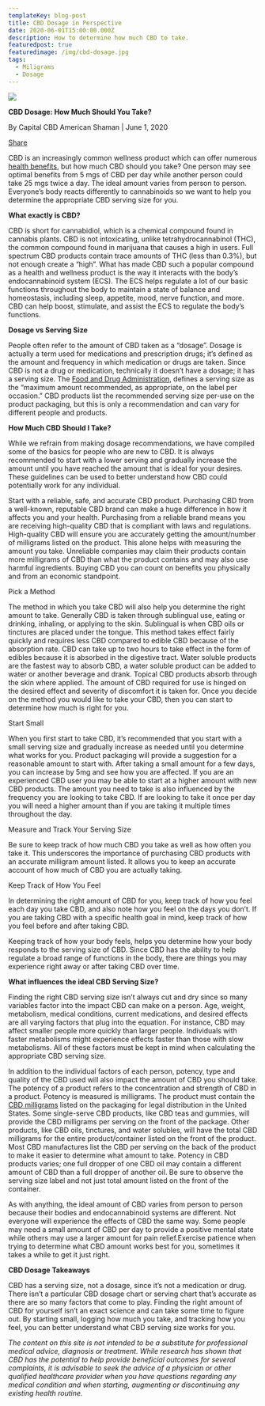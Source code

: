 ```yaml
---
templateKey: blog-post
title: CBD Dosage in Perspective
date: 2020-06-01T15:00:00.000Z
description: How to determine how much CBD to take.
featuredpost: true
featuredimage: /img/cbd-dosage.jpg
tags:
  - Miligrams
  - Dosage
---
```

![](/img/cbd-dosage.jpg)

**CBD Dosage: How Much Should You Take?**

By Capital CBD American Shaman | June 1, 2020

[Share](https://www.facebook.com/sharer/sharer.php?u=https://cbdamericanshaman.com/blog/cbd-dosage/msterling-leach)

CBD is an increasingly common wellness product which can offer numerous [health benefits](https://cbdamericanshaman.com/blog/benefits-of-cbd-oil), but how much CBD should you take? One person may see optimal benefits from 5 mgs of CBD per day while another person could take 25 mgs twice a day. The ideal amount varies from person to person. Everyone’s body reacts differently to cannabinoids so we want to help you determine the appropriate CBD serving size for you.

**What exactly is CBD?**

CBD is short for cannabidiol, which is a chemical compound found in cannabis plants. CBD is not intoxicating, unlike tetrahydrocannabinol (THC), the common compound found in marijuana that causes a high in users. Full spectrum CBD products contain trace amounts of THC (less than 0.3%), but not enough create a “high”. What has made CBD such a popular compound as a health and wellness product is the way it interacts with the body’s endocannabinoid system (ECS). The ECS helps regulate a lot of our basic functions throughout the body to maintain a state of balance and homeostasis, including sleep, appetite, mood, nerve function, and more. CBD can help boost, stimulate, and assist the ECS to regulate the body’s functions.

**Dosage vs Serving Size**

People often refer to the amount of CBD taken as a “dosage”.  Dosage is actually a term used for medications and prescription drugs; it’s defined as the amount and frequency in which medication or drugs are taken. Since CBD is not a drug or medication, technically it doesn’t have a dosage; it has a serving size. The [Food and Drug Administration](https://www.fda.gov/food/dietary-supplements-guidance-documents-regulatory-information/dietary-supplement-labeling-guide-chapter-iv-nutrition-labeling), defines a serving size as the “maximum amount recommended, as appropriate, on the label per occasion.” CBD products list the recommended serving size per-use on the product packaging, but this is only a recommendation and can vary for different people and products.

**How Much CBD Should I Take?**

While we refrain from making dosage recommendations, we have compiled some of the basics for people who are new to CBD. It is always recommended to start with a lower serving and gradually increase the amount until you have reached the amount that is ideal for your desires. These guidelines can be used to better understand how CBD could potentially work for any individual.

Start with a reliable, safe, and accurate CBD product. Purchasing CBD from a well-known, reputable CBD brand can make a huge difference in how it affects you and your health. Purchasing from a reliable brand means you are receiving high-quality CBD that is compliant with laws and regulations. High-quality CBD will ensure you are accurately getting the amount/number of milligrams listed on the product. This alone helps with measuring the amount you take. Unreliable companies may claim their products contain more milligrams of CBD than what the product contains and may also use harmful ingredients. Buying CBD you can count on benefits you physically and from an economic standpoint.

Pick a Method 

The method in which you take CBD will also help you determine the right amount to take. Generally CBD is taken through sublingual use, eating or drinking, inhaling, or applying to the skin. Sublingual is when CBD oils or tinctures are placed under the tongue. This method takes effect fairly quickly and requires less CBD compared to edible CBD because of the absorption rate. CBD can take up to two hours to take effect in the form of edibles because it is absorbed in the digestive tract. Water soluble products are the fastest way to absorb CBD, a water soluble product can be added to water or another beverage and drank. Topical CBD products absorb through the skin where applied. The amount of CBD required for use is hinged on the desired effect and severity of discomfort it is taken for. Once you decide on the method you would like to take your CBD, then you can start to determine how much is right for you.

Start Small

When you first start to take CBD, it’s recommended that you start with a small serving size and gradually increase as needed until you determine what works for you. Product packaging will provide a suggestion for a reasonable amount to start with. After taking a small amount for a few days, you can increase by 5mg and see how you are affected. If you are an experienced CBD user you may be able to start at a higher amount with new CBD products. The amount you need to take is also influenced by the frequency you are looking to take CBD. If are looking to take it once per day you will need a higher amount than if you are taking it multiple times throughout the day.

Measure and Track Your Serving Size 

Be sure to keep track of how much CBD you take as well as how often you take it. This underscores the importance of purchasing CBD products with an accurate milligram amount listed. It allows you to keep an accurate account of how much of CBD you are actually taking.

Keep Track of How You Feel 

In determining the right amount of CBD for you, keep track of how you feel each day you take CBD, and also note how you feel on the days you don’t. If you are taking CBD with a specific health goal in mind, keep track of how you feel before and after taking CBD.

Keeping track of how your body feels, helps you determine how your body responds to the serving size of CBD. Since CBD has the ability to help regulate a broad range of functions in the body, there are things you may experience right away or after taking CBD over time.

**What influences the ideal CBD Serving Size?**

Finding the right CBD serving size isn’t always cut and dry since so many variables factor into the impact CBD can make on a person. Age, weight, metabolism, medical conditions, current medications, and desired effects are all varying factors that plug into the equation. For instance, CBD may affect smaller people more quickly than larger people. Individuals with faster metabolisms might experience effects faster than those with slow metabolisms. All of these factors must be kept in mind when calculating the appropriate CBD serving size.

In addition to the individual factors of each person, potency, type and quality of the CBD used will also impact the amount of CBD you should take. The potency of a product refers to the concentration and strength of CBD in a product. Potency is measured is milligrams. The product must contain the[ CBD milligrams](https://cbdamericanshaman.com/blog/time-to-increase-your-milligrams-knowledge) listed on the packaging for legal distribution in the United States. Some single-serve CBD products, like CBD teas and gummies, will provide the CBD milligrams per serving on the front of the package. Other products, like CBD oils, tinctures, and water solubles, will have the total CBD milligrams for the entire product/container listed on the front of the product. Most CBD manufactures list the CBD per serving on the back of the product to make it easier to determine what amount to take. Potency in CBD products varies; one full dropper of one CBD oil may contain a different amount of CBD than a full dropper of another oil. Be sure to observe the serving size label and not just total amount listed on the front of the container.

As with anything, the ideal amount of CBD varies from person to person because their bodies and endocannabinoid systems are different. Not everyone will experience the effects of CBD the same way. Some people may need a small amount of CBD per day to provide a positive mental state while others may use a larger amount for pain relief.Exercise patience when trying to determine what CBD amount works best for you, sometimes it takes a while to get it just right.

**CBD Dosage Takeaways**

CBD has a serving size, not a dosage, since it’s not a medication or drug. There isn’t a particular CBD dosage chart or serving chart that’s accurate as there are so many factors that come to play. Finding the right amount of CBD for yourself isn’t an exact science and can take some time to figure out. By starting small, logging how much you take, and tracking how you feel, you can better understand what CBD serving size works for you.

*The content on this site is not intended to be a substitute for professional medical advice, diagnosis or treatment. While research has shown that CBD has the potential to help provide beneficial outcomes for several complaints, it is advisable to seek the advice of a physician or other qualified healthcare provider when you have questions regarding any medical condition and when starting, augmenting or discontinuing any existing health routine.*
